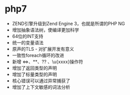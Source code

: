 # php7
* ZEND引擎升级到Zend Engine 3，也就是所谓的PHP NG
* 增加抽象语法树，使编译更加科学
* 64位的INT支持
* 统一的变量语法
* 原声的TLS - 对扩展开发有意义
* 一致性foreach循环的改进
* 新增 <=>、**、?? 、\u{xxxx}操作符
* 增加了返回类型的声明
* 增加了标量类型的声明
* 核心错误可以通过异常捕获了
* 增加了上下文敏感的词法分析
